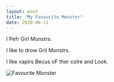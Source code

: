 ```yaml
---
layout: post
title: "My Favourite Monster"
date: 2020-06-11
---
```


I Pefr Girl Monstrs.<!--more-->

I like to drow Gril Monstrs.

I like vapirs Becus oF ther colre and Look.

![Favourite Monster](https://lmw13.github.io/images/myfavouritemonster.jpg "Favourite Monster")
